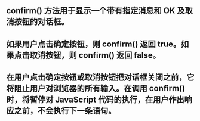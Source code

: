 ## confirm() 方法用于显示一个带有指定消息和 OK 及取消按钮的对话框。

## 如果用户点击确定按钮，则 confirm() 返回 true。如果点击取消按钮，则 confirm() 返回 false。

## 在用户点击确定按钮或取消按钮把对话框关闭之前，它将阻止用户对浏览器的所有输入。在调用 confirm() 时，将暂停对 JavaScript 代码的执行，在用户作出响应之前，不会执行下一条语句。